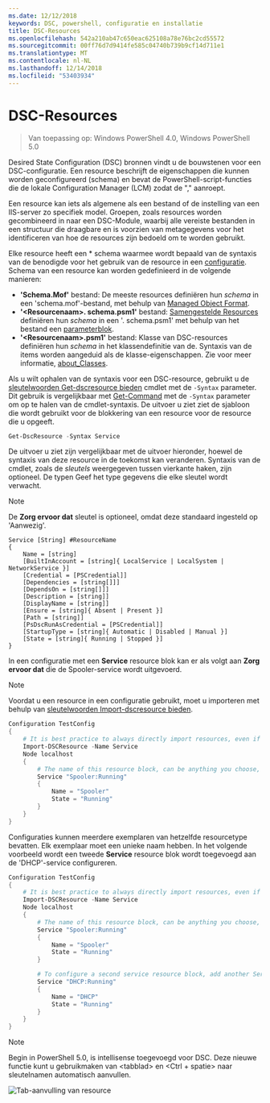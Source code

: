 ```yaml
---
ms.date: 12/12/2018
keywords: DSC, powershell, configuratie en installatie
title: DSC-Resources
ms.openlocfilehash: 542a210ab47c650eac625108a78e76bc2cd55572
ms.sourcegitcommit: 00ff76d7d9414fe585c04740b739b9cf14d711e1
ms.translationtype: MT
ms.contentlocale: nl-NL
ms.lasthandoff: 12/14/2018
ms.locfileid: "53403934"
---
```

# <a name="dsc-resources"></a>DSC-Resources

>Van toepassing op: Windows PowerShell 4.0, Windows PowerShell 5.0

Desired State Configuration (DSC) bronnen vindt u de bouwstenen voor een DSC-configuratie. Een resource beschrijft de eigenschappen die kunnen worden geconfigureerd (schema) en bevat de PowerShell-script-functies die de lokale Configuration Manager (LCM) zodat de "," aanroept.

Een resource kan iets als algemene als een bestand of de instelling van een IIS-server zo specifiek model.  Groepen, zoals resources worden gecombineerd in naar een DSC-Module, waarbij alle vereiste bestanden in een structuur die draagbare en is voorzien van metagegevens voor het identificeren van hoe de resources zijn bedoeld om te worden gebruikt.

Elke resource heeft een * schema waarmee wordt bepaald van de syntaxis van de benodigde voor het gebruik van de resource in een [configuratie](../configurations/configurations.md). Schema van een resource kan worden gedefinieerd in de volgende manieren:

- **'Schema.Mof'** bestand: De meeste resources definiëren hun *schema* in een 'schema.mof'-bestand, met behulp van [Managed Object Format](/windows/desktop/wmisdk/managed-object-format--mof-).
- **'\<Resourcenaam\>. schema.psm1'** bestand: [Samengestelde Resources](../configurations/compositeConfigs.md) definiëren hun *schema* in een '<ResourceName>. schema.psm1' met behulp van het bestand een [parameterblok](/powershell/module/microsoft.powershell.core/about/about_functions?view=powershell-6#functions-with-parameters).
- **'\<Resourcenaam\>.psm1'** bestand: Klasse van DSC-resources definiëren hun *schema* in het klassendefinitie van de. Syntaxis van de items worden aangeduid als de klasse-eigenschappen. Zie voor meer informatie, [about_Classes](/powershell/module/psdesiredstateconfiguration/about/about_classes_and_dsc).

Als u wilt ophalen van de syntaxis voor een DSC-resource, gebruikt u de [sleutelwoorden Get-dscresource bieden](/powershell/module/PSDesiredStateConfiguration/Get-DscResource) cmdlet met de `-Syntax` parameter. Dit gebruik is vergelijkbaar met [Get-Command](/powershell/module/microsoft.powershell.core/get-command) met de `-Syntax` parameter om op te halen van de cmdlet-syntaxis. De uitvoer u ziet ziet de sjabloon die wordt gebruikt voor de blokkering van een resource voor de resource die u opgeeft.

```powershell
Get-DscResource -Syntax Service
```

De uitvoer u ziet zijn vergelijkbaar met de uitvoer hieronder, hoewel de syntaxis van deze resource in de toekomst kan veranderen. Syntaxis van de cmdlet, zoals de *sleutels* weergegeven tussen vierkante haken, zijn optioneel. De typen Geef het type gegevens die elke sleutel wordt verwacht.

> [!NOTE]
> De **Zorg ervoor dat** sleutel is optioneel, omdat deze standaard ingesteld op 'Aanwezig'.

```output
Service [String] #ResourceName
{
    Name = [string]
    [BuiltInAccount = [string]{ LocalService | LocalSystem | NetworkService }]
    [Credential = [PSCredential]]
    [Dependencies = [string[]]]
    [DependsOn = [string[]]]
    [Description = [string]]
    [DisplayName = [string]]
    [Ensure = [string]{ Absent | Present }]
    [Path = [string]]
    [PsDscRunAsCredential = [PSCredential]]
    [StartupType = [string]{ Automatic | Disabled | Manual }]
    [State = [string]{ Running | Stopped }]
}
```

In een configuratie met een **Service** resource blok kan er als volgt aan **Zorg ervoor dat** die de Spooler-service wordt uitgevoerd.

> [!NOTE]
> Voordat u een resource in een configuratie gebruikt, moet u importeren met behulp van [sleutelwoorden Import-dscresource bieden](../configurations/import-dscresource.md).

```powershell
Configuration TestConfig
{
    # It is best practice to always directly import resources, even if the resource is a built-in resource.
    Import-DSCResource -Name Service
    Node localhost
    {
        # The name of this resource block, can be anything you choose, as long as it is of type [String] as indicated by the schema.
        Service "Spooler:Running"
        {
            Name = "Spooler"
            State = "Running"
        }
    }
}
```

Configuraties kunnen meerdere exemplaren van hetzelfde resourcetype bevatten. Elk exemplaar moet een unieke naam hebben. In het volgende voorbeeld wordt een tweede **Service** resource blok wordt toegevoegd aan de 'DHCP'-service configureren.

```powershell
Configuration TestConfig
{
    # It is best practice to always directly import resources, even if the resource is a built-in resource.
    Import-DSCResource -Name Service
    Node localhost
    {
        # The name of this resource block, can be anything you choose, as long as it is of type [String] as indicated by the schema.
        Service "Spooler:Running"
        {
            Name = "Spooler"
            State = "Running"
        }

        # To configure a second service resource block, add another Service resource block and use a unique name.
        Service "DHCP:Running"
        {
            Name = "DHCP"
            State = "Running"
        }
    }
}
```

> [!NOTE]
> Begin in PowerShell 5.0, is intellisense toegevoegd voor DSC. Deze nieuwe functie kunt u gebruikmaken van \<tabblad\> en \<Ctrl + spatie\> naar sleutelnamen automatisch aanvullen.

![Tab-aanvulling van resource](/media/resource-tabcompletion.png)
